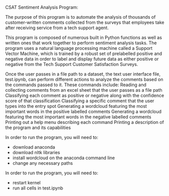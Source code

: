 CSAT Sentiment Analysis Program:

The purpose of this program is to automate the analysis of thousands of customer-written comments collected 
from the surveys that employees take after receiving service from a tech support agent.

This program is composed of numerous built in Python functions as well as written ones that work 
together to perform sentiment analysis tasks. The program uses a natural language processing machine 
called a Support Vector Machine, which is trained by a robust set of prelabelled positive and 
negative data in order to label and display future data as either positive or negative from the 
Tech Support Customer Satisfaction Surveys.

Once the user passes in a file path to a dataset, the text user interface file, test.ipynb, can 
perform different actions to analyze the comments based on the commands passed to it. These commands 
include:
    Reading and collecting comments from an excel sheet that the user passes as a file path
    Classifying each comment as positive or negative along with the confidence score of that classification
    Classifying a specific comment that the user types into the entry spot
    Generating a wordcloud featuring the most important words in the positive labelled comments
    Generating a wordcloud featuring the most important words in the negative labelled comments
    Printing out a help menu describing each command
    Printing a description of the program and its capabilities


In order to run the program, you will need to:
 - download anaconda
 - download nltk libraries
 - install wordcloud on the anaconda command line
 - change any necessary paths
 
In order to run the program, you will need to:
 - restart kernel
 - run all cells in test.ipynb
 